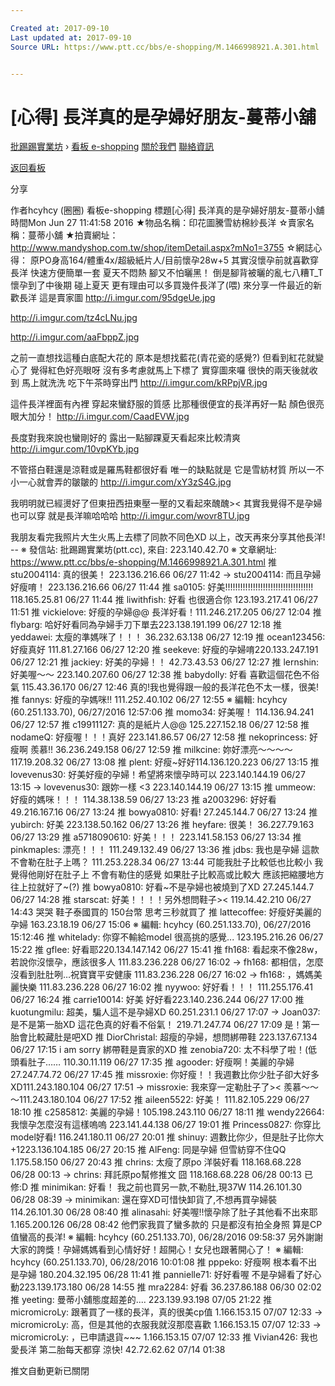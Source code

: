 ```yaml
---

Created at: 2017-09-10
Last updated at: 2017-09-10
Source URL: https://www.ptt.cc/bbs/e-shopping/M.1466998921.A.301.html


---
```


# [心得] 長洋真的是孕婦好朋友-蔓蒂小舖


[批踢踢實業坊](https://www.ptt.cc/) › [看板 e-shopping](https://www.ptt.cc/bbs/e-shopping/index.html) [關於我們](https://www.ptt.cc/about.html) [聯絡資訊](https://www.ptt.cc/contact.html)

[返回看板](https://www.ptt.cc/bbs/e-shopping/index.html)

分享

作者hcyhcy (圈圈)
看板e-shopping
標題\[心得\] 長洋真的是孕婦好朋友-蔓蒂小舖
時間Mon Jun 27 11:41:58 2016
★物品名稱：印花圖騰雪紡棉紗長洋 ☆賣家名稱：蔓蒂小舖 ★拍賣網址：<http://www.mandyshop.com.tw/shop/itemDetail.aspx?mNo1=3755> ☆網誌心得： 原PO身高164/體重4x/超級紙片人/目前懷孕28w+5 其實沒懷孕前就喜歡穿長洋 快速方便簡單一套 夏天不悶熱 腳又不怕曬黑！ 倒是腳背被曬的亂七八糟T\_T 懷孕到了中後期 碰上夏天 更有理由可以多買幾件長洋了(喂) 來分享一件最近的新歡長洋 這是賣家圖 <http://i.imgur.com/95dgeUe.jpg>

<http://i.imgur.com/tz4cLNu.jpg>

<http://i.imgur.com/aaFbppZ.jpg>

之前一直想找這種白底配大花的 原本是想找藍花(青花瓷的感覺?) 但看到紅花就變心了 覺得紅色好亮眼呀 沒有多考慮就馬上下標了 實穿圖來囉 很快的兩天後就收到 馬上就洗洗 吃下午茶時穿出門 <http://i.imgur.com/kRPpjVR.jpg>

這件長洋裡面有內裡 穿起來蠻舒服的質感 比那種很便宜的長洋再好一點 顏色很亮眼大加分！ <http://i.imgur.com/CaadEVW.jpg>

長度對我來說也蠻剛好的 露出一點腳踝夏天看起來比較清爽 <http://i.imgur.com/10vpKYb.jpg>

不管搭白鞋還是涼鞋或是羅馬鞋都很好看 唯一的缺點就是 它是雪紡材質 所以一不小一心就會弄的皺皺的 <http://i.imgur.com/xY3zS4G.jpg>

我明明就已經燙好了但東扭西扭東壓一壓的又看起來醜醜>< 其實我覺得不是孕婦也可以穿 就是長洋嘛哈哈哈 <http://i.imgur.com/wovr8TU.jpg>

我朋友看完我照片大生火馬上去標了同款不同色XD 以上，改天再來分享其他長洋! -- ※ 發信站: 批踢踢實業坊(ptt.cc), 來自: 223.140.42.70 ※ 文章網址: <https://www.ptt.cc/bbs/e-shopping/M.1466998921.A.301.html>
推 stu2004114: 真的很美！ 223.136.216.66 06/27 11:42
→ stu2004114: 而且孕婦好瘦唷！ 223.136.216.66 06/27 11:44
推 sa0105: 好美!!!!!!!!!!!!!!!!!!!!!!!!!!!!!!!!!!! 118.165.25.81 06/27 11:44
推 liwithfish: 好看 也很適合你 123.193.217.41 06/27 11:51
推 vickielove: 好瘦的孕婦@@ 長洋好看！111.246.217.205 06/27 12:04
推 flybarg: 哈好好看同為孕婦手刀下單去223.138.191.199 06/27 12:18
推 yeddawei: 太瘦的準媽咪了！！！ 36.232.63.138 06/27 12:19
推 ocean123456: 好瘦真好 111.81.27.166 06/27 12:20
推 seekeve: 好瘦的孕婦唷220.133.247.191 06/27 12:21
推 jackiey: 好美的孕婦！！ 42.73.43.53 06/27 12:27
推 lernshin: 好美喔～～ 223.140.207.60 06/27 12:38
推 babydolly: 好看 喜歡這個花色不俗氣 115.43.36.170 06/27 12:46
真的!我也覺得跟一般的長洋花色不太一樣，很美!
推 fannys: 好瘦的孕媽咪!! 111.252.40.102 06/27 12:55
※ 編輯: hcyhcy (60.251.133.70), 06/27/2016 12:57:06
推 momo34: 好美喔！ 114.136.94.241 06/27 12:57
推 c19911127: 真的是紙片人@@ 125.227.152.18 06/27 12:58
推 nodameQ: 好瘦喔！！！真好 223.141.86.57 06/27 12:58
推 nekoprincess: 好瘦啊 羨慕!! 36.236.249.158 06/27 12:59
推 milkcine: 妳好漂亮～～～～ 117.19.208.32 06/27 13:08
推 plent: 好瘦~好好114.136.120.223 06/27 13:15
推 lovevenus30: 好美好瘦的孕婦！希望將來懷孕時可以 223.140.144.19 06/27 13:15
→ lovevenus30: 跟妳一樣 <3 223.140.144.19 06/27 13:15
推 ummeow: 好瘦的媽咪！！！ 114.38.138.59 06/27 13:23
推 a2003296: 好好看 49.216.167.16 06/27 13:24
推 bowya0810: 好看! 27.245.144.7 06/27 13:24
推 yubirch: 好美 223.138.50.162 06/27 13:26
推 heyfare: 很美！ 36.227.79.163 06/27 13:29
推 a5718090610: 好美！！！ 223.141.58.153 06/27 13:34
推 pinkmaples: 漂亮！！！ 111.249.132.49 06/27 13:36
推 jdbs: 我也是孕婦 這款不會勒在肚子上嗎？ 111.253.228.34 06/27 13:44
可能我肚子比較低也比較小 我覺得他剛好在肚子上 不會有勒住的感覺 如果肚子比較高或比較大 應該把縮腰地方往上拉就好了~(?)
推 bowya0810: 好看~不是孕婦也被燒到了XD 27.245.144.7 06/27 14:28
推 starscat: 好美！！！！另外想問鞋子>< 119.14.42.210 06/27 14:43
哭哭 鞋子泰國買的 150台幣 思考三秒就買了
推 lattecoffee: 好瘦好美麗的孕婦 163.23.18.19 06/27 15:06
※ 編輯: hcyhcy (60.251.133.70), 06/27/2016 15:12:46
推 whitelady: 你穿不輸給model 很高挑的感覺... 123.195.216.26 06/27 15:22
推 gflee: 好看耶220.134.147.142 06/27 15:41
推 fh168: 看起來不像28w，若說你沒懷孕，應該很多人 111.83.236.228 06/27 16:02
→ fh168: 都相信，怎麼沒看到肚肚咧…祝寶寶平安健康 111.83.236.228 06/27 16:02
→ fh168: ，媽媽美麗快樂 111.83.236.228 06/27 16:02
推 nyywoo: 好好看！！！ 111.255.176.41 06/27 16:24
推 carrie10014: 好美 好好看223.140.236.244 06/27 17:00
推 kuotungmilu: 超美，騙人這不是孕婦XD 60.251.231.1 06/27 17:07
→ Joan037: 是不是第一胎XD 這花色真的好看不俗氣！ 219.71.247.74 06/27 17:09
是！第一胎會比較藏肚是吧XD
推 DiorChristal: 超瘦的孕婦，想問綁帶鞋 223.137.67.134 06/27 17:15
i am sorry 綁帶鞋是賣家的XD
推 zenobia720: 太不科學了啦！(低頭看肚子…… 110.30.11.119 06/27 17:35
推 agooder: 好瘦啊！美麗的孕婦 27.247.74.72 06/27 17:45
推 missroxie: 你好瘦！！我週數比你少肚子卻大好多XD111.243.180.104 06/27 17:51
→ missroxie: 我來穿一定勒肚子了>< 羨慕～～～111.243.180.104 06/27 17:52
推 aileen5522: 好美！ 111.82.105.229 06/27 18:10
推 c2585812: 美麗的孕婦！105.198.243.110 06/27 18:11
推 wendy22664: 我懷孕怎麼沒有這樣嗚嗚 223.141.44.138 06/27 19:01
推 Princess0827: 你穿比model好看! 116.241.180.11 06/27 20:01
推 shinuy: 週數比你少，但是肚子比你大+1223.136.104.185 06/27 20:15
推 AlFeng: 同是孕婦 但雪紡穿不住QQ 1.175.58.150 06/27 20:43
推 chrins: 太瘦了原po 洋裝好看 118.168.68.228 06/28 00:13
→ chrins: 拜託原po幫修推文 囧 118.168.68.228 06/28 00:13
已修:D
推 minimikan: 好看！ 我之前也買另一款,不勒肚,現37W 114.26.101.30 06/28 08:39
→ minimikan: 還在穿XD可惜快卸貨了,不想再買孕婦裝 114.26.101.30 06/28 08:40
推 alinasahi: 好美喔!!懷孕除了肚子其他看不出來耶 1.165.200.126 06/28 08:42
他們家我買了蠻多款的 只是都沒有拍全身照 算是CP值蠻高的長洋! ※ 編輯: hcyhcy (60.251.133.70), 06/28/2016 09:58:37 另外謝謝大家的誇獎！孕婦媽媽看到心情好好！超開心！女兒也跟著開心了！ ※ 編輯: hcyhcy (60.251.133.70), 06/28/2016 10:01:08
推 pppeko: 好瘦啊 根本看不出是孕婦 180.204.32.195 06/28 11:41
推 pannielle71: 好好看喔 不是孕婦看了好心動223.139.173.180 06/28 14:55
推 mra2284: 好看 36.237.86.188 06/30 02:02
推 yeeting: 曼蒂小舖態度超差的.... 223.139.93.198 07/05 21:22
推 micromicroLy: 跟著買了一樣的長洋，真的很美cp值 1.166.153.15 07/07 12:33
→ micromicroLy: 高，但是其他的衣服我就沒那麼喜歡 1.166.153.15 07/07 12:33
→ micromicroLy: ，已申請退貨~~~ 1.166.153.15 07/07 12:33
推 Vivian426: 我也愛長洋 第二胎每天都穿 涼快! 42.72.62.62 07/14 01:38

推文自動更新已關閉

